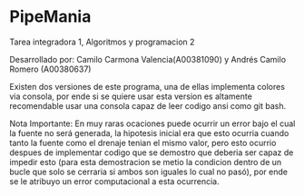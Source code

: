 # PipeMania
Tarea integradora 1, Algoritmos y programacion 2

Desarrollado por: Camilo Carmona Valencia(A00381090) y Andrés Camilo Romero (A00380637)

Existen dos versiones de este programa, una de ellas implementa colores via consola, por ende si se quiere usar esta version es altamente recomendable usar una consola 
capaz de leer codigo ansi como git bash.

Nota Importante: En muy raras ocaciones puede ocurrir un error bajo el cual la fuente no será generada, la hipotesis inicial era que esto ocurria cuando tanto la fuente como
el drenaje tenian el mismo valor, pero esto ocurrio despues de implementar codigo que se demostro que deberia ser capaz de impedir esto (para esta demostracion se metio la
condicion dentro de un bucle que solo se cerraria si ambos son iguales lo cual no pasó), por ende se le atribuyo un error computacional a esta ocurrencia.
